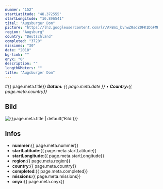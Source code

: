 ```yaml
---
nummer: "152"
startLatitude: "48.372555"
startLongitude: "10.896541"
titel: "Augsburger Dom"
picture: "https://lh3.googleusercontent.com/lr/AFBm1_bvhwZ0sdZ0FK1DGFMHAMDGAmTdCDFYgFlMKVde77e79UQpjUHJhbDlpmz_t-AxEK6idPCjX7fTOahfE7mJziWkyMqxzwVoqhVesWwWPriZYLmu2wuKxL6MiEBJIJDBKKTy3IjS7BtFHIRFU3eVQ0JLgJPQ6283Kx5mysgYE5hlOMqxcoAevqLZ6Z5ATxMXsyzidDt0ZRa9rXu1w3Bre1dKwQ1fFHJCi-S9uSfUkxjSlambsdf_TpaCcHQAuNW1U9dVGEKVZ-R_VkVxWBCfCVA2dxC8L7g8Bg8sVSaCyEfHp7nuuKkJjpGy3GCp9byEdyi8bT7gKU0Ae66hjhIA1JM4_4vuHehljGyhJ0ExL06SvhB6YOJSsJBDeo06yjpHllO-KOlH0PwN4W0fT-kK7oKKfAxkjG3U6HAAB3-3HyhmEF-vmlItn8KEesbEJji4d0Z9ql0kaOqze7ykT8ShJLQ2ggApLKRAevEnrFgf3vs-7Kl_G3KSKpNpnwAizhwubp9JnS-43RTSBNllttb_PImk-3as2z4GjioOWCOuBhAmmCbV8UrWWcIlQU-t9UfEzQg67mzbYKoBd1p07tiehA9-fZmOm25f9cEyhFIZs48hOI_DmbLeSvvMNv3FeqO5PFOdkk4-dFTET1WmI-mVn_rW_pHv9EXrBX1dd5h6ZvBbLE9RKXePQprkPY3_xmio23w3lncBqxP8t-hrJMxr_b7leZyIDl4s5JZsDPrnZiXO-Gw9RWRmENpxSXZumc0fxDHatqdrz47Imwme1mxeqkLmbuk_L-pw2S05IqnxqloDdGIYwXzCMcUzBZe7pHQT8_YgJBjx8H0YJt1xtJCZ5BnLPXtSgjrMa5fE"
region: "Augsburg"
country: "Deutschland"
completed: "3720"
missions: "30"
date: "2018"
bg-link: ""
onyx: "0"
description: ""
lengthKMeters: ""
title: "Augsburger Dom"
---
```


#{{ page.meta.title}}
_**Datum:** {{ page.meta.date }} • **Country:**{{ page.meta.country}}_

## Bild
![{{page.meta.title | default('Bild')}}]({{page.meta.picture}})

## Infos
- **nummer**:{{ page.meta.nummer}}
- **startLatitude**:{{ page.meta.startLatitude}}
- **startLongitude**:{{ page.meta.startLongitude}}
- **region**:{{ page.meta.region}}
- **country**:{{ page.meta.country}}
- **completed**:{{ page.meta.completed}}
- **missions**:{{ page.meta.missions}}
- **onyx**:{{ page.meta.onyx}}

